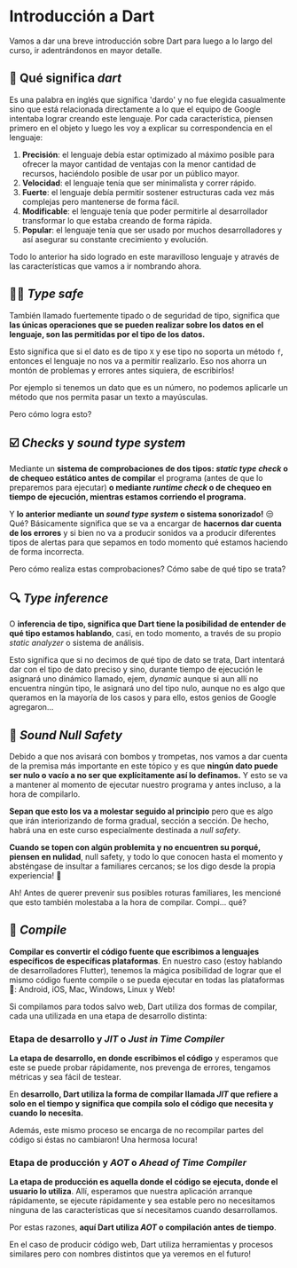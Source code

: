 # Introducción a Dart

Vamos a dar una breve introducción sobre Dart para luego a lo largo del curso, ir adentrándonos en mayor detalle.

## 🎯 Qué significa _dart_

Es una palabra en inglés que significa 'dardo' y no fue elegida casualmente sino que está relacionada directamente a lo que el equipo de Google intentaba lograr creando este lenguaje. Por cada característica, piensen primero en el objeto y luego les voy a explicar su correspondencia en el lenguaje:

1. __Precisión__: el lenguaje debía estar optimizado al máximo posible para ofrecer la mayor cantidad de ventajas con la menor cantidad de recursos, haciéndolo posible de usar por un público mayor.
2. __Velocidad__: el lenguaje tenía que ser minimalista y correr rápido.
3. __Fuerte__: el lenguaje debía permitir sostener estructuras cada vez más complejas pero mantenerse de forma fácil.
4. __Modificable__: el lenguaje tenía que poder permitirle al desarrollador transformar lo que estaba creando de forma rápida.
5. __Popular__: el lenguaje tenía que ser usado por muchos desarrolladores y así asegurar su constante crecimiento y evolución.

Todo lo anterior ha sido logrado en este maravilloso lenguaje y através de las características que vamos a ir nombrando ahora.

## 👮🏽 _Type safe_

También llamado fuertemente tipado o de seguridad de tipo, significa que __las únicas operaciones que se pueden realizar sobre los datos en el lenguaje, son las permitidas por el tipo de los datos.__

Esto significa que si el dato es de tipo `X` y ese tipo no soporta un método `f`, entonces el lenguaje no nos va a permitir realizarlo. Eso nos ahorra un montón de problemas y errores antes siquiera, de escribirlos!

Por ejemplo si tenemos un dato que es un número, no podemos aplicarle un método que nos permita pasar un texto a mayúsculas.

Pero cómo logra esto?

## ☑️ _Checks_ y _sound type system_

Mediante un __sistema de comprobaciones de dos tipos: _static type check_ o de chequeo estático antes de compilar__ el programa (antes de que lo preparemos para ejecutar) __o mediante _runtime check_ o de chequeo en tiempo de ejecución, mientras estamos corriendo el programa.__

Y __lo anterior mediante un _sound type system_ o sistema sonorizado!__ 😒 Qué? Básicamente significa que se va a encargar de __hacernos dar cuenta de los errores__ y si bien no va a producir sonidos va a producir diferentes tipos de alertas para que sepamos en todo momento qué estamos haciendo de forma incorrecta.

Pero cómo realiza estas comprobaciones? Cómo sabe de qué tipo se trata?

## 🔍 _Type inference_

O __inferencia de tipo, significa que Dart tiene la posibilidad de entender de qué tipo estamos hablando__, casi, en todo momento, a través de su propio _static analyzer_ o sistema de análisis.

Esto significa que si no decimos de qué tipo de dato se trata, Dart intentará dar con el tipo de dato preciso y sino, durante tiempo de ejecución le asignará uno dinámico llamado, ejem, _dynamic_ aunque si aun allí no encuentra ningún tipo, le asignará uno del tipo nulo, aunque no es algo que queramos en la mayoría de los casos y para ello, estos genios de Google agregaron...

## 📢 _Sound Null Safety_

Debido a que nos avisará con bombos y trompetas, nos vamos a dar cuenta de la premisa más importante en este tópico y es que __ningún dato puede ser nulo o vacío a no ser que explícitamente así lo definamos.__ Y esto se va a mantener al momento de ejecutar nuestro programa y antes incluso, a la hora de compilarlo.

__Sepan que esto los va a molestar seguido al principio__ pero que es algo que irán interiorizando de forma gradual, sección a sección. De hecho, habrá una en este curso especialmente destinada a _null safety_.

 __Cuando se topen con algún problemita y no encuentren su porqué, piensen en nulidad__, null safety, y todo lo que conocen hasta el momento y absténgase de insultar a familiares cercanos; se los digo desde la propia experiencia! 🤣

Ah! Antes de querer prevenir sus posibles roturas familiares, les mencioné que esto también molestaba a la hora de compilar. Compi... qué?

## 🚧 _Compile_

__Compilar es convertir el código fuente que escribimos a lenguajes específicos de específicas plataformas__. En nuestro caso (estoy hablando de desarrolladores Flutter), tenemos la mágica posibilidad de lograr que el mismo código fuente compile o se pueda ejecutar en todas las plataformas 🤩: Android, iOS, Mac, Windows, Linux y Web!

Si compilamos para todos salvo web, Dart utiliza dos formas de compilar, cada una utilizada en una etapa de desarrollo distinta:

### Etapa de desarrollo y _JIT_ o _Just in Time Compiler_

__La etapa de desarrollo, en donde escribimos el código__ y esperamos que este se puede probar rápidamente, nos prevenga de errores, tengamos métricas y sea fácil de testear.

En __desarrollo, Dart utiliza la forma de compilar llamada _JIT_ que refiere a solo en el tiempo y significa que compila solo el código que necesita y cuando lo necesita.__

Además, este mismo proceso se encarga de no recompilar partes del código si éstas no cambiaron! Una hermosa locura!

### Etapa de producción y _AOT_ o _Ahead of Time Compiler_

__La etapa de producción es aquella donde el código se ejecuta, donde el usuario lo utiliza__.  Allí, esperamos que nuestra aplicación arranque rápidamente, se ejecute rápidamente y sea estable pero no necesitamos ninguna de las características que sí necesitamos cuando desarrollamos.

Por estas razones, __aquí Dart utiliza _AOT_ o compilación antes de tiempo__.

En el caso de producir código web, Dart utiliza herramientas y procesos similares pero con nombres distintos que ya veremos en el futuro!
